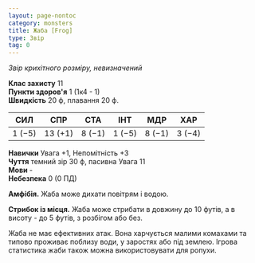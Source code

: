 ```yaml
---
layout: page-nontoc
category: monsters
title: Жаба [Frog]
type: Звір
tag: 0
---
```


_Звір крихітного розміру, невизначений_  

**Клас захисту** 11    
**Пункти здоров'я** 1 (1к4 - 1)    
**Швидкість** 20 ф, плавання 20 ф.  

| СИЛ    | СПР     | СТА    | ІНТ    | МДР    | ХАР    |
| ------ | ------- | ------ | ------ | ------ | ------ |
| 1 (−5) | 13 (+1) | 8 (−1) | 1 (−5) | 8 (−1) | 3 (−4) |

**Навички** Увага +1, Непомітність +3    
**Чуття** темний зір 30 ф, пасивна Увага 11    
**Мови** -    
**Небезпека** 0 (0 ПД)  

**Амфібія.** Жаба може дихати повітрям і водою.    

**Стрибок із місця.** Жаба може стрибати в довжину до 10 футів, а в висоту - до 5 футів, з розбігом або без.  

Жаба не має ефективних атак. Вона харчується малими комахами та типово проживає поблизу води, у заростях або під землею. Ігрова статистика жаби також можна використовувати для ропухи.
